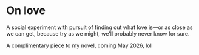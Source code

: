 # On love

A social experiment with pursuit of finding out what love is—or as close as we can get, because try as we might, we'll probably never know for sure. 

A complimentary piece to my novel, coming May 2026, lol